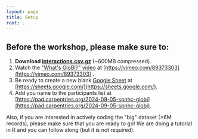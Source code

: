 ```yaml
---
layout: page
title: Setup
root: .
---
```


## Before the workshop, please make sure to:

1. **Download [interactions.csv.gz](https://depot.globalbioticinteractions.org/snapshot/target/data/csv/interactions.csv.gz)** (~600MB compressed).
2. Watch the ["What's GloBI?" video](https://vimeo.com/89373303) at [https://vimeo.com/89373303](https://vimeo.com/89373303) .
3. Be ready to create a new blank [Google Sheet](https://sheets.google.com/) at  [https://sheets.google.com/](https://sheets.google.com/).
4. Add you name to the participants list at [https://pad.carpentries.org/2024-09-05-spnhc-globi](https://pad.carpentries.org/2024-09-05-spnhc-globi). 

Also, if you are interested in actively coding the "big" dataset (>6M records), please make sure that you are ready to go! We are doing a tutorial in R and you can follow along (but it is not required).  



